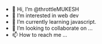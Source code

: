 - 👋 Hi, I’m @throttleMUKESH
- 👀 I’m interested in web dev
- 🌱 I’m currently learning javascript.
- 💞️ I’m looking to collaborate on ...
- 📫 How to reach me ...

<!---
throttleMUKESH/throttleMUKESH is a ✨ special ✨ repository because its `README.md` (this file) appears on your GitHub profile.
You can click the Preview link to take a look at your changes.
--->
